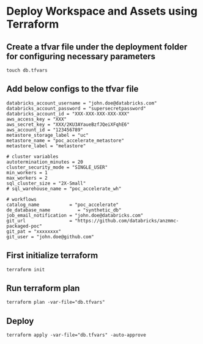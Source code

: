 # Deploy Workspace and Assets using Terraform

## Create a tfvar file under the deployment folder for configuring necessary parameters
```
touch db.tfvars
```

## Add below configs to the tfvar file
```
databricks_account_username = "john.doe@databricks.com"
databricks_account_password = "supersecretpassword"
databricks_account_id = "XXX-XXX-XXX-XXX-XXX"
aws_access_key = "XXX"
aws_secret_key = "XXX/2KU3AYaueBzfJQeiXFqhE6"
aws_account_id = "123456789"
metastore_storage_label = "uc"
metastore_name = "poc_accelerate_metastore"
metastore_label = "metastore"

# cluster variables
autotermination_minutes = 20
cluster_security_mode = "SINGLE_USER"
min_workers = 1
max_workers = 2
sql_cluster_size = "2X-Small"
# sql_warehouse_name = "poc_accelerate_wh"

# workflows
catalog_name           = "poc_accelerate"
de_database_name          = "synthetic_db"
job_email_notification = "john.doe@databricks.com"
git_url                = "https://github.com/databricks/anzmmc-packaged-poc"
git_pat = "xxxxxxxx"
git_user = "john.doe@github.com"
```


## First initialize terraform

```
terraform init
```

## Run terraform plan
```
terraform plan -var-file="db.tfvars"
```

## Deploy 
```
terraform apply -var-file="db.tfvars" -auto-approve
```

